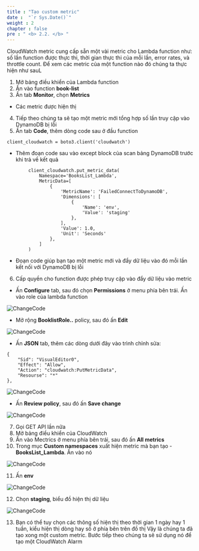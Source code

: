 ```yaml
---
title : "Tạo custom metric"
date :  "`r Sys.Date()`" 
weight : 2
chapter : false
pre : " <b> 2.2. </b> "
---
```

CloudWatch metric cung cấp sẵn một vài metric cho Lambda function như: số lần function được thực thi, thời gian thực thi của mỗi lần, error rates, và throttle count. Để xem các metric của một function nào đó chúng ta thực hiện như sauL
1. Mở bảng điều khiển của Lambda function
2. Ấn vào function **book-list**
3. Ấn tab **Monitor**, chọn **Metrics**
- Các metric được hiện thị
4. Tiếp theo chúng ta sẽ tạo một metric mới tổng hợp số lần truy cập vào DynamoDB bị lỗi
5. Ấn tab **Code**, thêm dòng code sau ở đầu function
```
client_cloudwatch = boto3.client('cloudwatch')
```
- Thêm đoạn code sau vào except block của scan bảng DynamoDB trước khi trả về kết quả
```
        client_cloudwatch.put_metric_data(
            Namespace='BooksList_Lambda',
            MetricData=[
                {
                    'MetricName': 'FailedConnectToDynamoDB',
                    'Dimensions': [
                        {
                            'Name': 'env',
                            'Value': 'staging'
                        },
                    ],
                    'Value': 1.0,
                    'Unit': 'Seconds'
                },
            ]
        )
```
- Đoạn code giúp bạn tạo một metric mới và đẩy dữ liệu vào đó mỗi lần kết nối với DynamoDB bị lỗi

6. Cấp quyền cho function được phép truy cập vào đẩy dữ liệu vào metric

- Ấn **Configure** tab, sau đó chọn **Permissions** ở menu phía bên trái. Ấn vào role của lambda function

![ChangeCode](/images/2-cloudwatch-monitor/2-1-custom-metric-2.png?featherlight=false&width=90pc)

- Mở rộng **BooklistRole..** policy, sau đó ấn **Edit**

![ChangeCode](/images/2-cloudwatch-monitor/2-1-custom-metric-3.png?featherlight=false&width=90pc)

- Ấn **JSON** tab, thêm các dòng dưới đây vào trình chỉnh sửa:

```
{
    "Sid": "VisualEditor0",
    "Effect": "Allow",
    "Action": "cloudwatch:PutMetricData",
    "Resourse": "*"
},
```

![ChangeCode](/images/2-cloudwatch-monitor/2-1-custom-metric-4.png?featherlight=false&width=90pc)

- Ấn **Review policy**, sau đó ấn **Save change**

![ChangeCode](/images/2-cloudwatch-monitor/2-1-custom-metric-5.png?featherlight=false&width=90pc)

7. Gọi GET API lần nữa 
8. Mở bảng điều khiển của CloudWatch
9. Ấn vào Mectrics ở menu phía bên trái, sau đó ấn **All metrics**
10. Trong mục **Custom namespaces** xuất hiện metric mà bạn tạo - **BooksList_Lambda**. Ấn vào nó

![ChangeCode](/images/2-cloudwatch-monitor/2-1-custom-metric-6.png?featherlight=false&width=90pc)

11. Ấn **env**

![ChangeCode](/images/2-cloudwatch-monitor/2-1-custom-metric-7.png?featherlight=false&width=90pc)

12. Chọn **staging**, biểu đồ hiện thị dữ liệu

![ChangeCode](/images/2-cloudwatch-monitor/2-1-custom-metric-8.png?featherlight=false&width=90pc)

13. Bạn có thể tuy chọn các thông số hiện thị theo thời gian 1 ngày hay 1 tuần, kiểu hiện thị dòng hay số ở phía bên trên đồ thị
Vậy là chúng ta đã tạo xong một custom metric. Bước tiếp theo chúng ta sẽ sử dụng nó để tạo một CloudWatch Alarm
